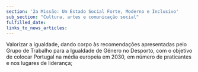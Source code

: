 ```yaml
---
section: '2a Missão: Um Estado Social Forte, Moderno e Inclusivo'
sub_section: "Cultura, artes e comunicação social"
fulfilled_date:
links_to_news_articles:
---
```


Valorizar a igualdade, dando corpo às recomendações apresentadas pelo Grupo de Trabalho para a Igualdade de Género no Desporto, com o objetivo de colocar Portugal na média europeia em 2030, em número de praticantes e nos lugares de liderança;